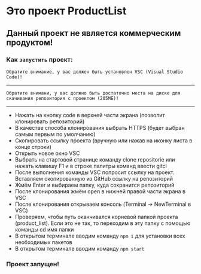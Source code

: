 # Это проект ProductList
## Данный проект не является коммерческим продуктом!

### Как `запустить` проект:
`Обратите внимание, у вас должен быть установлен VSC (Visual Studio Code)!`
____
`Обратите внимани, у вас должно быть достаточно места на диске для скачивания репозитория с проектом (205МБ)!`
____
* Нажать на кнопку code в верхней части экрана (позволит клонировать репозиторий)
* В качестве способа клонирования выбрать HTTPS (будет выбран самым первым по умолчанию)
* Скопировать ссылку проекта (вручную или нажав на иконку листа в конце строки)
* Открыть новое окно VSC
* Выбрать на стартовой странице команду clone repositorie или нажать клавишу F1 и в строке палитры команд ввести gitcl
* После выполнения команды VSC попросит ссылку на проект. Вставляем скопированную из GitHub ссылку на репозиторий
* Жмём Enter и выбираем папку, куда сохранится репозиторий
* После клонирования жмём open в нижней правой части экрана в VSC
* После клонирования открываем консоль (Terminal -> NewTerminal в VSC) 
* Проверяем, чтобы путь оканчивался корневой папкой проекта (product_list). Если это не так, то переходим в эту папку с помощью команды cd имя папки
* В открытом терминале вводим команду `npm i` для установки всех необходимых пакетов
* В открытом терминале вводим команду `npm start`
### **Проект запущен!**
